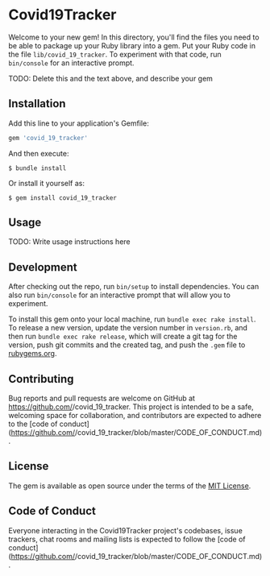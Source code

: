 # Covid19Tracker

Welcome to your new gem! In this directory, you'll find the files you need to be able to package up your Ruby library into a gem. Put your Ruby code in the file `lib/covid_19_tracker`. To experiment with that code, run `bin/console` for an interactive prompt.

TODO: Delete this and the text above, and describe your gem

## Installation

Add this line to your application's Gemfile:

```ruby
gem 'covid_19_tracker'
```

And then execute:

    $ bundle install

Or install it yourself as:

    $ gem install covid_19_tracker

## Usage

TODO: Write usage instructions here

## Development

After checking out the repo, run `bin/setup` to install dependencies. You can also run `bin/console` for an interactive prompt that will allow you to experiment.

To install this gem onto your local machine, run `bundle exec rake install`. To release a new version, update the version number in `version.rb`, and then run `bundle exec rake release`, which will create a git tag for the version, push git commits and the created tag, and push the `.gem` file to [rubygems.org](https://rubygems.org).

## Contributing

Bug reports and pull requests are welcome on GitHub at https://github.com/<github username>/covid_19_tracker. This project is intended to be a safe, welcoming space for collaboration, and contributors are expected to adhere to the [code of conduct](https://github.com/<github username>/covid_19_tracker/blob/master/CODE_OF_CONDUCT.md).

## License

The gem is available as open source under the terms of the [MIT License](https://opensource.org/licenses/MIT).

## Code of Conduct

Everyone interacting in the Covid19Tracker project's codebases, issue trackers, chat rooms and mailing lists is expected to follow the [code of conduct](https://github.com/<github username>/covid_19_tracker/blob/master/CODE_OF_CONDUCT.md).
